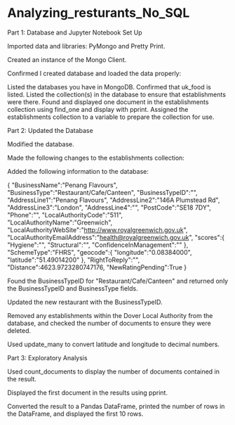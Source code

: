 # Analyzing_resturants_No_SQL

Part 1: Database and Jupyter Notebook Set Up

Imported data and libraries: PyMongo and Pretty Print.

Created an instance of the Mongo Client.

Confirmed I created database and loaded the data properly:

Listed the databases you have in MongoDB. Confirmed that uk_food is listed.
Listed the collection(s) in the database to ensure that establishments were there.
Found and displayed one document in the establishments collection using find_one and display with pprint.
Assigned the establishments collection to a variable to prepare the collection for use.

Part 2: Updated the Database

Modified the database.

Made the following changes to the establishments collection:

Added the following information to the database:

{
    "BusinessName":"Penang Flavours",
    "BusinessType":"Restaurant/Cafe/Canteen",
    "BusinessTypeID":"",
    "AddressLine1":"Penang Flavours",
    "AddressLine2":"146A Plumstead Rd",
    "AddressLine3":"London",
    "AddressLine4":"",
    "PostCode":"SE18 7DY",
    "Phone":"",
    "LocalAuthorityCode":"511",
    "LocalAuthorityName":"Greenwich",
    "LocalAuthorityWebSite":"http://www.royalgreenwich.gov.uk",
    "LocalAuthorityEmailAddress":"health@royalgreenwich.gov.uk",
    "scores":{
        "Hygiene":"",
        "Structural":"",
        "ConfidenceInManagement":""
    },
    "SchemeType":"FHRS",
    "geocode":{
        "longitude":"0.08384000",
        "latitude":"51.49014200"
    },
    "RightToReply":"",
    "Distance":4623.9723280747176,
    "NewRatingPending":True
}

Found the BusinessTypeID for "Restaurant/Cafe/Canteen" and returned only the BusinessTypeID and BusinessType fields.

Updated the new restaurant with the BusinessTypeID.

Removed any establishments within the Dover Local Authority from the database, and checked the number of documents to ensure they were deleted.

Used update_many to convert latitude and longitude to decimal numbers.

Part 3: Exploratory Analysis

Used count_documents to display the number of documents contained in the result.

Displayed the first document in the results using pprint.

Converted the result to a Pandas DataFrame, printed the number of rows in the DataFrame, and displayed the first 10 rows.

